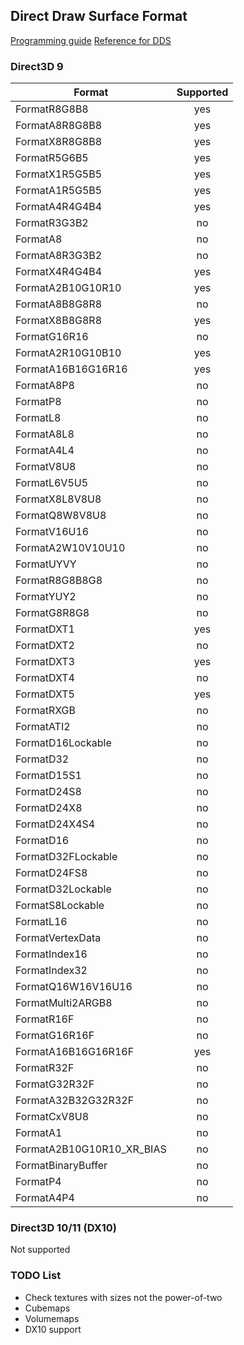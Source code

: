 ## Direct Draw Surface Format

[Programming guide](https://docs.microsoft.com/en-us/windows/desktop/direct3ddds/dx-graphics-dds-pguide)
[Reference for DDS](https://docs.microsoft.com/en-us/windows/desktop/direct3ddds/dx-graphics-dds-reference)

### Direct3D 9

| Format              | Supported |
| ------------------- |:---------:|
| FormatR8G8B8        |    yes    |
| FormatA8R8G8B8      |    yes    |
| FormatX8R8G8B8      |    yes    |
| FormatR5G6B5        |    yes    |
| FormatX1R5G5B5      |    yes    |
| FormatA1R5G5B5      |    yes    |
| FormatA4R4G4B4      |    yes    |
| FormatR3G3B2        |    no     |
| FormatA8            |    no     |
| FormatA8R3G3B2      |    no     |
| FormatX4R4G4B4      |    yes    |
| FormatA2B10G10R10   |    yes    |
| FormatA8B8G8R8      |    no     |
| FormatX8B8G8R8      |    yes    |
| FormatG16R16        |    no     |
| FormatA2R10G10B10   |    yes    |
| FormatA16B16G16R16  |    yes    |
| FormatA8P8          |    no     |
| FormatP8            |    no     |
| FormatL8            |    no     |
| FormatA8L8          |    no     |
| FormatA4L4          |    no     |
| FormatV8U8          |    no     |
| FormatL6V5U5        |    no     |
| FormatX8L8V8U8      |    no     |
| FormatQ8W8V8U8      |    no     |
| FormatV16U16        |    no     |
| FormatA2W10V10U10   |    no     |
| FormatUYVY          |    no     |
| FormatR8G8B8G8      |    no     |
| FormatYUY2          |    no     |
| FormatG8R8G8        |    no     |
| FormatDXT1          |    yes    |
| FormatDXT2          |    no     |
| FormatDXT3          |    yes    |
| FormatDXT4          |    no     |
| FormatDXT5          |    yes    |
| FormatRXGB          |    no     |
| FormatATI2          |    no     |
| FormatD16Lockable   |    no     |
| FormatD32           |    no     |
| FormatD15S1         |    no     |
| FormatD24S8         |    no     |
| FormatD24X8         |    no     |
| FormatD24X4S4       |    no     |
| FormatD16           |    no     |
| FormatD32FLockable  |    no     |
| FormatD24FS8        |    no     |
| FormatD32Lockable   |    no     |
| FormatS8Lockable    |    no     |
| FormatL16           |    no     |
| FormatVertexData    |    no     |
| FormatIndex16       |    no     |
| FormatIndex32       |    no     |
| FormatQ16W16V16U16  |    no     |
| FormatMulti2ARGB8   |    no     |
| FormatR16F          |    no     |
| FormatG16R16F       |    no     |
| FormatA16B16G16R16F |    yes    |
| FormatR32F          |    no     |
| FormatG32R32F       |    no     |
| FormatA32B32G32R32F |    no     |
| FormatCxV8U8        |    no     |
| FormatA1            |    no     |
| FormatA2B10G10R10_XR_BIAS |    no     |
| FormatBinaryBuffer  |    no     |
| FormatP4            |    no     |
| FormatA4P4          |    no     |

### Direct3D 10/11 (DX10)

Not supported

### TODO List

* Check textures with sizes not the power-of-two
* Cubemaps
* Volumemaps
* DX10 support
